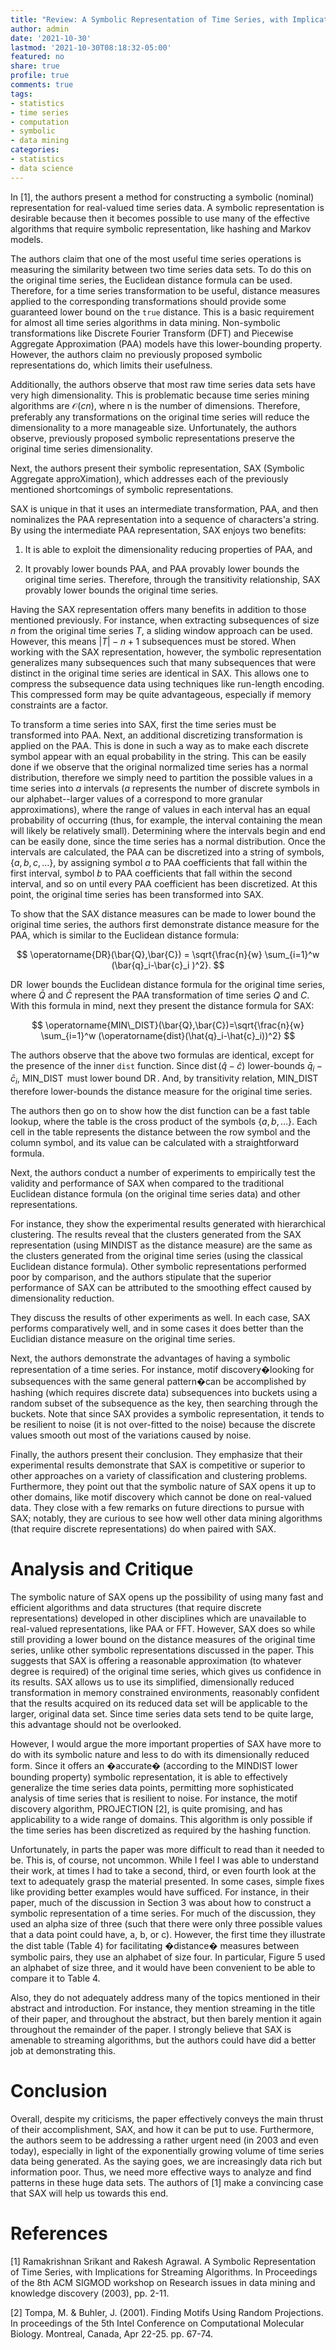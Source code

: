 ```yaml
---
title: "Review: A Symbolic Representation of Time Series, with Implications for Streaming Algorithms"
author: admin
date: '2021-10-30'
lastmod: '2021-10-30T08:18:32-05:00'
featured: no
share: true
profile: true
comments: true
tags:
- statistics
- time series
- computation
- symbolic
- data mining
categories:
- statistics
- data science
---
```


In [1], the authors present a method for constructing a symbolic (nominal) representation for real-valued time series data. A symbolic representation is desirable because then it becomes possible to use many of the effective algorithms that require symbolic representation, like hashing and Markov models.

The authors claim that one of the most useful time series operations is measuring the similarity between two time series data sets. To do this on the original time series, the Euclidean distance formula can be used. Therefore, for a time series transformation to be useful, distance measures applied to the corresponding transformations should provide some guaranteed lower bound on the `true` distance. This is a basic requirement for almost all time series algorithms in data mining. Non-symbolic transformations like Discrete Fourier Transform (DFT) and Piecewise Aggregate Approximation (PAA) models have this lower-bounding property. However, the authors claim no previously proposed symbolic representations do, which limits their usefulness.

Additionally, the authors observe that most raw time series data sets have very high dimensionality. This is problematic because time series mining algorithms are $\mathcal{O}(cn)$, where n is the number of dimensions. Therefore, preferably any transformations on the original time series will reduce the dimensionality to a more manageable size. Unfortunately, the authors observe, previously proposed symbolic representations preserve the original time series dimensionality.

Next, the authors present their symbolic representation, SAX (Symbolic Aggregate approXimation), which addresses each of the previously mentioned shortcomings of symbolic representations.

SAX is unique in that it uses an intermediate transformation, PAA, and then nominalizes the PAA representation into a sequence of characters'a string. By using the intermediate PAA representation, SAX enjoys two benefits:

1. It is able to exploit the dimensionality reducing properties of PAA, and

2. It provably lower bounds PAA, and PAA provably lower bounds the original time series. Therefore, through the transitivity relationship, SAX provably lower bounds the original time series.

Having the SAX representation offers many benefits in addition to those mentioned previously. For instance, when extracting subsequences of size $n$ from the original time series $T$, a sliding window approach can be used. However, this means $|T| - n + 1$ subsequences must be stored. When working with the SAX representation, however, the symbolic representation generalizes many subsequences such that many subsequences that were distinct in the original time series are identical in SAX. This allows one to compress the subsequence data using techniques like run-length encoding. This compressed form may be quite advantageous, especially if memory constraints are a factor.

To transform a time series into SAX, first the time series must be transformed into PAA. Next, an additional discretizing transformation is applied on the PAA. This is done in such a way as to make each discrete symbol appear with an equal probability in the string. This can be easily done if we observe that the original normalized time series has a normal distribution, therefore we simply need to partition the possible values in a time series into $a$ intervals ($a$ represents the number of discrete symbols in our alphabet--larger values of a correspond to more granular approximations), where the range of values in each interval has an equal probability of occurring (thus, for example, the interval containing the mean will likely be relatively small). Determining where the intervals begin and end can be easily done, since the time series has a normal distribution. Once the intervals are calculated, the PAA can be discretized into a string of symbols, $\{a, b, c, \ldots\}$, by assigning symbol $a$ to PAA coefficients that fall within the first interval, symbol $b$ to PAA coefficients that fall within the second interval, and so on until every PAA coefficient has been discretized. At this point, the original time series has been transformed into SAX.

To show that the SAX distance measures can be made to lower bound the original time series, the authors first demonstrate distance measure for the PAA, which is similar to the Euclidean distance formula:

$$
    \operatorname{DR}(\bar{Q},\bar{C}) = \sqrt{\frac{n}{w} \sum_{i=1}^w (\bar{q}_i-\bar{c}_i )^2}.
$$

$\operatorname{DR}$ lower bounds the Euclidean distance formula for the original time series, where $\bar{Q}$ and $\bar{C}$ represent the PAA transformation of time series $Q$ and $C$. With this formula in mind, next they present the distance formula for SAX:

$$
    \operatorname{MIN\_DIST}(\bar{Q},\bar{C})=\sqrt{\frac{n}{w} \sum_{i=1}^w (\operatorname{dist}(\hat{q}_i-\hat{c}_i))^2}
$$

The authors observe that the above two formulas are identical, except for the presence of the inner `dist` function. Since $\operatorname{dist}(\hat{q} - \hat{c})$ lower-bounds $\bar{q}_i-\bar{c}_i$, $\operatorname{MIN\_DIST}$ must lower bound $\operatorname{DR}$. And, by transitivity relation, $\operatorname{MIN\_DIST}$ therefore lower-bounds the distance measure for the original time series.

The authors then go on to show how the dist function can be a fast table lookup, where the table is the cross product of the symbols $\{a, b, \ldots\}$. Each cell in the table represents the distance between the row symbol and the column symbol, and its value can be calculated with a straightforward formula.

Next, the authors conduct a number of experiments to empirically test the validity and performance of SAX when compared to the traditional Euclidean distance formula (on the original time series data) and other representations.

For instance, they show the experimental results generated with hierarchical clustering. The results reveal that the clusters generated from the SAX representation (using MINDIST as the distance measure) are the same as the clusters generated from the original time series (using the classical Euclidean distance formula). Other symbolic representations performed poor by comparison, and the authors stipulate that the superior performance of SAX can be attributed to the smoothing effect caused by dimensionality reduction.

They discuss the results of other experiments as well. In each case, SAX performs comparatively well, and in some cases it does better than the Euclidian distance measure on the original time series.

Next, the authors demonstrate the advantages of having a symbolic representation of a time series. For instance, motif discovery�looking for subsequences with the same general pattern�can be accomplished by hashing (which requires discrete data) subsequences into buckets using a random subset of the subsequence as the key, then searching through the buckets. Note that since SAX provides a symbolic representation, it tends to be resilient to noise (it is not over-fitted to the noise) because the discrete values smooth out most of the variations caused by noise.

Finally, the authors present their conclusion. They emphasize that their experimental results demonstrate that SAX is competitive or superior to other approaches on a variety of classification and clustering problems. Furthermore, they point out that the symbolic nature of SAX opens it up to other domains, like motif discovery which cannot be done on real-valued data. They close with a few remarks on future directions to pursue with SAX; notably, they are curious to see how well other data mining algorithms (that require discrete representations) do when paired with SAX.

# Analysis and Critique

The symbolic nature of SAX opens up the possibility of using many fast and efficient algorithms and data structures (that require discrete representations) developed in other disciplines which are unavailable to real-valued representations, like PAA or FFT. However, SAX does so while still providing a lower bound on the distance measures of the original time series, unlike other symbolic representations discussed in the paper. This suggests that SAX is offering a reasonable approximation (to whatever degree is required) of the original time series, which gives us confidence in its results. SAX allows us to use its simplified, dimensionally reduced transformation in memory constrained environments, reasonably confident that the results acquired on its reduced data set will be applicable to the larger, original data set. Since time series data sets tend to be quite large, this advantage should not be overlooked.

However, I would argue the more important properties of SAX have more to do with its symbolic nature and less to do with its dimensionally reduced form. Since it offers an �accurate� (according to the MINDIST lower bounding property) symbolic representation, it is able to effectively generalize the time series data points, permitting more sophisticated analysis of time series that is resilient to noise. For instance, the motif discovery algorithm, PROJECTION [2], is quite promising, and has applicability to a wide range of domains. This algorithm is only possible if the time series has been discretized as required by the hashing function.

Unfortunately, in parts the paper was more difficult to read than it needed to be. This is, of course, not uncommon. While I feel I was able to understand their work, at times I had to take a second, third, or even fourth look at the text to adequately grasp the material presented. In some cases, simple fixes like providing better examples would have sufficed. For instance, in their paper, much of the discussion in Section 3 was about how to construct a symbolic representation of a time series. For much of the discussion, they used an alpha size of three (such that there were only three possible values that a data point could have, a, b, or c). However, the first time they illustrate the dist table (Table 4) for facilitating �distance� measures between symbolic pairs, they use an alphabet of size four. In particular, Figure 5 used an alphabet of size three, and it would have been convenient to be able to compare it to Table 4.

Also, they do not adequately address many of the topics mentioned in their abstract and introduction. For instance, they mention streaming in the title of their paper, and throughout the abstract, but then barely mention it again throughout the remainder of the paper. I strongly believe that SAX is amenable to streaming algorithms, but the authors could have did a better job at demonstrating this.

# Conclusion 
Overall, despite my criticisms, the paper effectively conveys the main thrust of their accomplishment, SAX, and how it can be put to use. Furthermore, the authors seem to be addressing a rather urgent need (in 2003 and even today), especially in light of the exponentially growing volume of time series data being generated. As the saying goes, we are increasingly data rich but information poor. Thus, we need more effective ways to analyze and find patterns in these huge data sets. The authors of [1] make a convincing case that SAX will help us towards this end.

# References

[1] Ramakrishnan Srikant and Rakesh Agrawal. A Symbolic Representation of Time Series, with Implications for Streaming Algorithms. In Proceedings of the 8th ACM SIGMOD workshop on Research issues in data mining and knowledge discovery (2003), pp. 2-11.

[2] Tompa, M. & Buhler, J. (2001). Finding Motifs Using Random Projections. In proceedings of the 5th Intel Conference on Computational Molecular Biology. Montreal, Canada, Apr 22-25. pp. 67-74.
